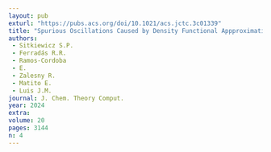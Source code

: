 ```yaml
---
layout: pub
exturl: "https://pubs.acs.org/doi/10.1021/acs.jctc.3c01339"
title: "Spurious Oscillations Caused by Density Functional Appproximations: Who is to blame, Exchange or Correlation?"
authors:
 - Sitkiewicz S.P.
 - Ferradás R.R.
 - Ramos-Cordoba
 - E.
 - Zalesny R.
 - Matito E.
 - Luis J.M.
journal: J. Chem. Theory Comput.
year: 2024
extra: 
volume: 20
pages: 3144
n: 4
---
```

